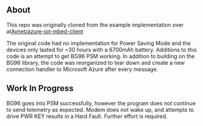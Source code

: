 ## About
This repo was originally cloned from the example implementation over at[Avnet/azure-iot-mbed-client](https://github.com/Avnet/azure-iot-mbed-client)

The original code had no implementation for Power Saving Mode and the devices only lasted for ~30 hours with a 6700mAh battery. Additions to this code is an attempt to get BG96 PSM working. In addition to building on the BG96 library, the code was reorganized to tear down and create a new connection handler to Microsoft Azure after every message.

## Work In Progress
BG96 goes into PSM successfully, however the program does not continue to send telemetry as expected. Modem does not wake up, and attempts to drive PWR KEY results in a Hard Fault. Further effort is required.
